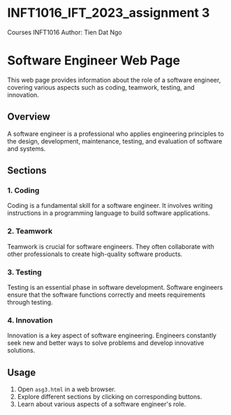 

# INFT1016_IFT_2023_assignment 3

Courses INFT1016
Author: Tien Dat Ngo

# Software Engineer Web Page

This web page provides information about the role of a software engineer, covering various aspects such as coding, teamwork, testing, and innovation.

## Overview

A software engineer is a professional who applies engineering principles to the design, development, maintenance, testing, and evaluation of software and systems.

## Sections

### 1. Coding

Coding is a fundamental skill for a software engineer. It involves writing instructions in a programming language to build software applications.

### 2. Teamwork

Teamwork is crucial for software engineers. They often collaborate with other professionals to create high-quality software products.

### 3. Testing

Testing is an essential phase in software development. Software engineers ensure that the software functions correctly and meets requirements through testing.

### 4. Innovation

Innovation is a key aspect of software engineering. Engineers constantly seek new and better ways to solve problems and develop innovative solutions.

## Usage

1. Open `asg3.html` in a web browser.
2. Explore different sections by clicking on corresponding buttons.
3. Learn about various aspects of a software engineer's role.



